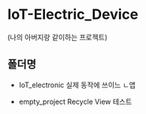 # IoT-Electric_Device
(나의 아버지랑 같이하는 프로젝트)

## 폴더명
- IoT_electronic
  실제 동작에 쓰이느 ㄴ앱
  
- empty_project
  Recycle View 테스트
  

